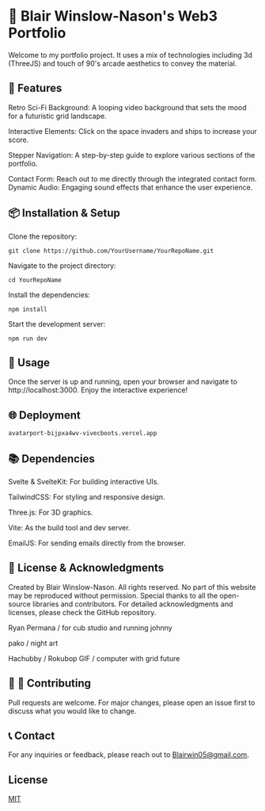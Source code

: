 # 🚀 Blair Winslow-Nason's Web3 Portfolio 

Welcome to my portfolio project.  It uses a mix of technologies including 3d (ThreeJS) and touch of 90's arcade aesthetics to convey the material.  


## 🎥 Features

Retro Sci-Fi Background: A looping video background that sets the mood for a futuristic grid landscape.

Interactive Elements: Click on the space invaders and ships to increase your score.

Stepper Navigation: A step-by-step guide to explore various sections of the portfolio.

Contact Form: Reach out to me directly through the integrated contact form.
Dynamic Audio: Engaging sound effects that enhance the user experience.




## 📦 Installation & Setup

Clone the repository:
```
git clone https://github.com/YourUsername/YourRepoName.git
```
Navigate to the project directory:
```
cd YourRepoName
```
Install the dependencies:
```
npm install
```
Start the development server:
```
npm run dev
```



## 🚀 Usage

Once the server is up and running, open your browser and navigate to http://localhost:3000. Enjoy the interactive experience!

## 🌐 Deployment


```
avatarport-bijpxa4wv-vivecboots.vercel.app
```


## 📚 Dependencies

Svelte & SvelteKit: For building interactive UIs.

TailwindCSS: For styling and responsive design.

Three.js: For 3D graphics.

Vite: As the build tool and dev server.

EmailJS: For sending emails directly from the browser.

## 📜 License & Acknowledgments

Created by Blair Winslow-Nason. All rights reserved. No part of this website may be reproduced without permission. Special thanks to all the open-source libraries and contributors. For detailed acknowledgments and licenses, please check the GitHub repository.

Ryan Permana / for cub studio and running johnny

pako / night art
  
Hachubby / Rokubop GIF  / computer with grid future

## 📜 📌 Contributing

Pull requests are welcome. For major changes, please open an issue first to discuss what you would like to change.

## 📞 Contact

For any inquiries or feedback, please reach out to Blairwin05@gmail.com.

## License

[MIT](https://choosealicense.com/licenses/mit/)